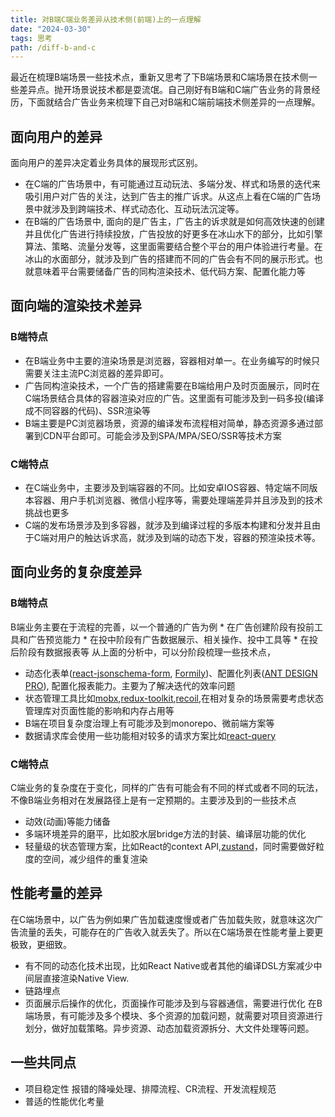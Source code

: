 ```yaml
---
title: 对B端C端业务差异从技术侧(前端)上的一点理解
date: "2024-03-30"
tags: 思考
path: /diff-b-and-c
---
```


最近在梳理B端场景一些技术点，重新又思考了下B端场景和C端场景在技术侧一些差异点。抛开场景说技术都是耍流氓。自己刚好有B端和C端广告业务的背景经历，下面就结合广告业务来梳理下自己对B端和C端前端技术侧差异的一点理解。

## 面向用户的差异
面向用户的差异决定着业务具体的展现形式区别。
* 在C端的广告场景中，有可能通过互动玩法、多端分发、样式和场景的迭代来吸引用户对广告的关注，达到广告主的推广诉求。从这点上看在C端的广告场景中就涉及到跨端技术、样式动态化、互动玩法沉淀等。
* 在B端的广告场景中, 面向的是广告主，广告主的诉求就是如何高效快速的创建并且优化广告进行持续投放，广告投放的好更多在冰山水下的部分，比如引擎算法、策略、流量分发等，这里面需要结合整个平台的用户体验进行考量。在冰山的水面部分，就涉及到广告的搭建而不同的广告会有不同的展示形式。也就意味着平台需要储备广告的同构渲染技术、低代码方案、配置化能力等

## 面向端的渲染技术差异

### B端特点  
* 在B端业务中主要的渲染场景是浏览器，容器相对单一。在业务编写的时候只需要关注主流PC浏览器的差异即可。
* 广告同构渲染技术，一个广告的搭建需要在B端给用户及时页面展示，同时在C端场景结合具体的容器渲染对应的广告。这里面有可能涉及到一码多投(编译成不同容器的代码)、SSR渲染等
* B端主要是PC浏览器场景，资源的编译发布流程相对简单，静态资源多通过部署到CDN平台即可。可能会涉及到SPA/MPA/SEO/SSR等技术方案
### C端特点 
* 在C端业务中，主要涉及到端容器的不同。比如安卓IOS容器、特定端不同版本容器、用户手机浏览器、微信小程序等，需要处理端差异并且涉及到的技术挑战也更多
* C端的发布场景涉及到多容器，就涉及到编译过程的多版本构建和分发并且由于C端对用户的触达诉求高，就涉及到端的动态下发，容器的预渲染技术等。

## 面向业务的复杂度差异
### B端特点  
B端业务主要在于流程的完善，以一个普通的广告为例
    * 在广告创建阶段有投前工具和广告预览能力
    * 在投中阶段有广告数据展示、相关操作、投中工具等
    * 在投后阶段有数据报表等
从上面的分析中，可以分阶段梳理一些技术点，
* 动态化表单([react-jsonschema-form](https://github.com/rjsf-team/react-jsonschema-form), [Formily](https://formilyjs.org/zh-CN))、配置化列表([ANT DESIGN PRO](https://pro.ant.design/zh-CN/)), 配置化报表能力。主要为了解决迭代的效率问题
* 状态管理工具比如[mobx](https://mobx.js.org/README.html),[redux-toolkit](https://github.com/reduxjs/redux-toolkit),[recoil](https://recoiljs.org/zh-hans/),在相对复杂的场景需要考虑状态管理库对页面性能的影响和内存占用等
* B端在项目复杂度治理上有可能涉及到monorepo、微前端方案等
* 数据请求库会使用一些功能相对较多的请求方案比如[react-query](https://github.com/TanStack/query)

### C端特点  
C端业务的复杂度在于变化，同样的广告有可能会有不同的样式或者不同的玩法，不像B端业务相对在发展路径上是有一定预期的。主要涉及到的一些技术点
* 动效(动画)等能力储备
* 多端环境差异的磨平，比如胶水层bridge方法的封装、编译层功能的优化
* 轻量级的状态管理方案，比如React的context API,[zustand](https://github.com/pmndrs/zustand)，同时需要做好粒度的空间，减少组件的重复渲染
## 性能考量的差异
在C端场景中，以广告为例如果广告加载速度慢或者广告加载失败，就意味这次广告流量的丢失，可能存在的广告收入就丢失了。所以在C端场景在性能考量上要更极致，更细致。
* 有不同的动态化技术出现，比如React Native或者其他的编译DSL方案减少中间层直接渲染Native View.
* 链路埋点 
* 页面展示后操作的优化，页面操作可能涉及到与容器通信，需要进行优化
在B端场景，有可能涉及多个模块、多个资源的加载问题，就需要对项目资源进行划分，做好加载策略。异步资源、动态加载资源拆分、大文件处理等问题。

## 一些共同点
* 项目稳定性 报错的降噪处理、排障流程、CR流程、开发流程规范
* 普适的性能优化考量 
